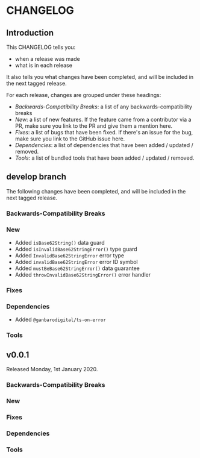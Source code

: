 # CHANGELOG

## Introduction

This CHANGELOG tells you:

* when a release was made
* what is in each release

It also tells you what changes have been completed, and will be included in the next tagged release.

For each release, changes are grouped under these headings:

* _Backwards-Compatibility Breaks_: a list of any backwards-compatibility breaks
* _New_: a list of new features. If the feature came from a contributor via a PR, make sure you link to the PR and give them a mention here.
* _Fixes_: a list of bugs that have been fixed. If there's an issue for the bug, make sure you link to the GitHub issue here.
* _Dependencies_: a list of dependencies that have been added / updated / removed.
* _Tools_: a list of bundled tools that have been added / updated / removed.

## develop branch

The following changes have been completed, and will be included in the next tagged release.

### Backwards-Compatibility Breaks

### New

* Added `isBase62String()` data guard
* Added `isInvalidBase62StringError()` type guard
* Added `InvalidBase62StringError` error type
* Added `invalidBase62StringError` error ID symbol
* Added `mustBeBase62StringError()` data guarantee
* Added `throwInvalidBase62StringError()` error handler

### Fixes

### Dependencies

* Added `@ganbarodigital/ts-on-error`

### Tools

## v0.0.1

Released Monday, 1st January 2020.

### Backwards-Compatibility Breaks

### New

### Fixes

### Dependencies

### Tools
